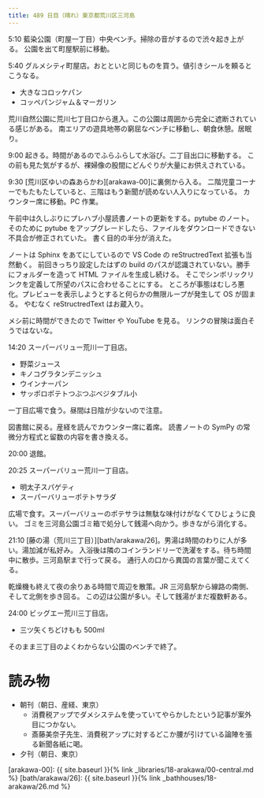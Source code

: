 ```yaml
---
title: 489 日目（晴れ）東京都荒川区三河島
---
```


5:10 藍染公園（町屋一丁目）中央ベンチ。掃除の音がするので渋々起き上がる。
公園を出て町屋駅前に移動。

5:40 グルメシティ町屋店。おとといと同じものを買う。値引きシールを頼るとこうなる。
* 大きなコロッケパン
* コッペパンジャム＆マーガリン

荒川自然公園に荒川七丁目口から進入。この公園は周囲から完全に遮断されている感じがある。
南エリアの遊具地帯の窮屈なベンチに移動し、朝食休憩。居眠り。

9:00 起きる。時間があるのでふらふらして水浴び。二丁目出口に移動する。
この前も見た気がするが、裸婦像の股間にどんぐりが大量にお供えされている。

9:30 [荒川区ゆいの森あらかわ][arakawa-00]に裏側から入る。
二階児童コーナーでもたもたしていると、三階はもう新聞が読めない人入りになっている。
カウンター席に移動。PC 作業。

午前中は久しぶりにプレハブ小屋読書ノートの更新をする。pytube のノート。
そのために pytube をアップグレードしたら、ファイルをダウンロードできない不具合が修正されていた。
書く目的の半分が消えた。

ノートは Sphinx をあてにしているので VS Code の reStructredText 拡張も当然動く。
前回きっちり設定したはずの build のパスが認識されていない。勝手にフォルダーを造って HTML ファイルを生成し続ける。
そこでシンボリックリンクを定義して所望のパスに合わせることにする。
ところが事態はむしろ悪化。プレビューを表示しようとすると何らかの無限ループが発生して OS が固まる。
やむなく reStructredText はお蔵入り。

メシ前に時間ができたので Twitter や YouTube を見る。
リンクの冒険は面白そうではないな。

14:20 スーパーバリュー荒川一丁目店。
* 野菜ジュース
* キノコグラタンデニッシュ
* ウインナーパン
* サッポロポテトつぶつぶベジタブル小

一丁目広場で食う。昼間は日陰が少ないので注意。

図書館に戻る。産経を読んでカウンター席に着席。
読書ノートの SymPy の常微分方程式と留数の内容を書き換える。

20:00 退館。

20:25 スーパーバリュー荒川一丁目店。
* 明太子スパゲティ
* スーパーバリューポテトサラダ

広場で食す。スーパーバリューのポテサラは無駄な味付けがなくてひじょうに良い。
ゴミを三河島公園ゴミ箱で処分して銭湯へ向かう。歩きながら消化する。

21:10 [藤の湯（荒川三丁目）][bath/arakawa/26]。男湯は時間のわりに人が多い。湯加減が私好み。
入浴後は隣のコインランドリーで洗濯をする。待ち時間中に散歩。三河島駅まで行って戻る。
通行人の口から異国の言葉が聞こえてくる。

乾燥機も終えて夜の余りある時間で周辺を散策。JR 三河島駅から線路の南側、そして北側を歩き回る。
この辺は公園が多い。そして銭湯がまだ複数軒ある。

24:00 ビッグエー荒川三丁目店。
* 三ツ矢くちどけもも 500ml

そのまま三丁目のよくわからない公園のベンチで終了。

# 読み物

* 朝刊（朝日、産経、東京）
  * 消費税アップでダメシステムを使っていてやらかしたという記事が案外目につかない。
  * 斎藤美奈子先生、消費税アップに対するどこか腰が引けている論陣を張る新聞各紙に喝。
* 夕刊（朝日、東京）

[arakawa-00]: {{ site.baseurl }}{% link _libraries/18-arakawa/00-central.md %}
[bath/arakawa/26]: {{ site.baseurl }}{% link _bathhouses/18-arakawa/26.md %}
